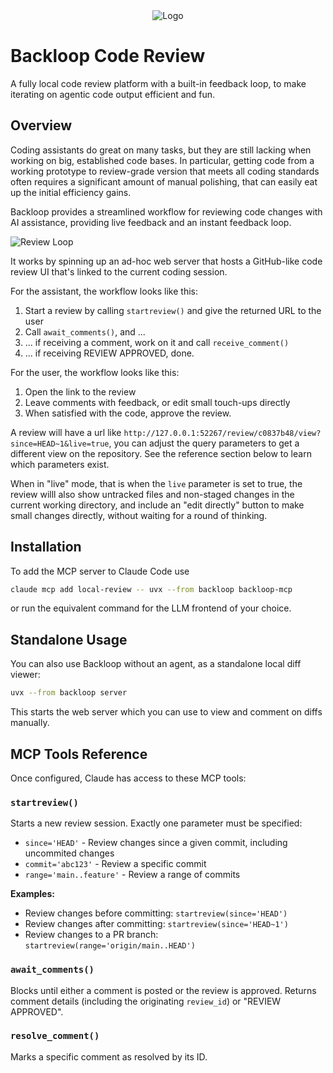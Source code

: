 <div align="center">
<img src="logo.png" alt="Logo">
</div>

# Backloop Code Review

A fully local code review platform with a built-in feedback loop, to make
iterating on agentic code output efficient and fun.

## Overview

Coding assistants do great on many tasks, but they are still lacking when
working on big, established code bases. In particular, getting code from a
working prototype to review-grade version that meets all coding standards often
requires a significant amount of manual polishing, that can easily eat up
the initial efficiency gains.

Backloop provides a streamlined workflow for reviewing code changes with
AI assistance, providing live feedback and an instant feedback loop.

![Review Loop](image.png)

It works by spinning up an ad-hoc web server that hosts a GitHub-like code
review UI that's linked to the current coding session.

For the assistant, the workflow looks like this:

1. Start a review by calling `startreview()` and give the returned URL to the user
2. Call `await_comments()`, and ...
3. ... if receiving a comment, work on it and call `receive_comment()`
4. ... if receiving REVIEW APPROVED, done.

For the user, the workflow looks like this:

1. Open the link to the review
2. Leave comments with feedback, or edit small touch-ups directly
3. When satisfied with the code, approve the review.

A review will have a url like `http://127.0.0.1:52267/review/c0837b48/view?since=HEAD~1&live=true`,
you can adjust the query parameters to get a different view on the repository.
See the reference section below to learn which parameters exist.

When in "live" mode, that is when the `live` parameter is set to true, the
review willl also show untracked files and non-staged changes in the current
working directory, and include an "edit directly" button to make small changes
directly, without waiting for a round of thinking.

## Installation

To add the MCP server to Claude Code use

```bash
claude mcp add local-review -- uvx --from backloop backloop-mcp
```

or run the equivalent command for the LLM frontend of your choice.

## Standalone Usage

You can also use Backloop without an agent, as a standalone local diff viewer:

```bash
uvx --from backloop server
```

This starts the web server which you can use to view and comment on
diffs manually.

## MCP Tools Reference

Once configured, Claude has access to these MCP tools:

### `startreview()`

Starts a new review session. Exactly one parameter must be specified:

- `since='HEAD'` - Review changes since a given commit, including uncommited changes
- `commit='abc123'` - Review a specific commit
- `range='main..feature'` - Review a range of commits

**Examples:**

- Review changes before committing: `startreview(since='HEAD')`
- Review changes after committing: `startreview(since='HEAD~1')`
- Review changes to a PR branch: `startreview(range='origin/main..HEAD')`

### `await_comments()`

Blocks until either a comment is posted or the review is approved.
Returns comment details (including the originating `review_id`) or "REVIEW APPROVED".

### `resolve_comment()`

Marks a specific comment as resolved by its ID.
